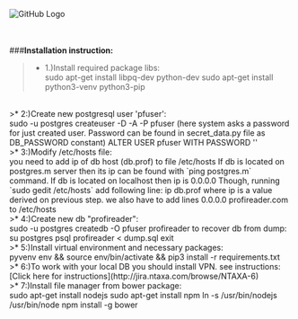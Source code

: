 ![GitHub Logo](http://static.profireader.com/static/front/img/profi.png)
<br><br><br>

###**Installation instruction:**
>*    1.)Install required package libs:
<br />sudo apt-get install libpq-dev python-dev
      sudo apt-get install python3-venv python3-pip
<br />
>*    2:)Create new postgresql user 'pfuser':
<br />sudo -u postgres createuser -D -A -P pfuser
      (here system asks a password for just created user. Password can be found in
       secret_data.py file as DB_PASSWORD constant)
      ALTER USER pfuser WITH PASSWORD '<newpassword>'
<br />
>*    3:)Modify /etc/hosts file:
<br />you need to add ip of db host (db.prof) to file /etc/hosts
      If db is located on postgres.m server then its ip can be found with
      `ping postgres.m` command. If db is located on localhost then ip is 0.0.0.0
      Though, running `sudo gedit /etc/hosts` add following line:
      ip    db.prof
      where ip is a value derived on previous step.
      we also have to add lines
      0.0.0.0    profireader.com
      to /etc/hosts
<br />
>*    4:)Create new db "profireader":
<br />sudo -u postgres createdb -O pfuser profireader
      to recover db from dump:
      su postgres
      psql profireader < dump.sql
      exit
<br />
>*    5:)Install virtual environment and necessary packages:
<br />pyvenv env && source env/bin/activate && pip3 install -r requirements.txt
<br />
>*    6:)To work with your local DB you should install VPN. see instructions:
<br />[Click here for instructions](http://jira.ntaxa.com/browse/NTAXA-6)
<br />
>*    7:)Install file manager from bower package:
<br />sudo apt-get install nodejs
      sudo apt-get install npm
      ln -s /usr/bin/nodejs /usr/bin/node
      npm install -g bower
